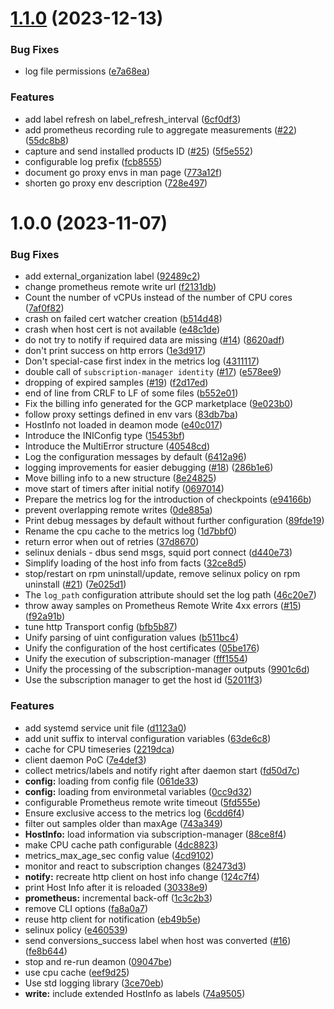 # [1.1.0](https://github.com/RedHatInsights/host-metering/compare/v1.0.0...v1.1.0) (2023-12-13)


### Bug Fixes

* log file permissions ([e7a68ea](https://github.com/RedHatInsights/host-metering/commit/e7a68ea74bb1a9256851bc4d0ccf0a68de16d320))


### Features

* add label refresh on label_refresh_interval ([6cf0df3](https://github.com/RedHatInsights/host-metering/commit/6cf0df3506aee8819aa9e1abd4c7bb4f38c3e23e))
* add prometheus recording rule to aggregate measurements ([#22](https://github.com/RedHatInsights/host-metering/issues/22)) ([55dc8b8](https://github.com/RedHatInsights/host-metering/commit/55dc8b8c6b45b7cd42b236790740ba241731668b))
* capture and send installed products ID ([#25](https://github.com/RedHatInsights/host-metering/issues/25)) ([5f5e552](https://github.com/RedHatInsights/host-metering/commit/5f5e552abb5de46981fa9324341850b41eb1e937))
* configurable log prefix ([fcb8555](https://github.com/RedHatInsights/host-metering/commit/fcb8555b8e2946b481d6067e88ae006452578f29))
* document go proxy envs in man page ([773a12f](https://github.com/RedHatInsights/host-metering/commit/773a12fd4f6dfd3b76e53c1c1ad7e3a89c9e3f3d))
* shorten go proxy env description ([728e497](https://github.com/RedHatInsights/host-metering/commit/728e49749e84038ee2a5c83103607b41209ce047))

# 1.0.0 (2023-11-07)


### Bug Fixes

* add external_organization label ([92489c2](https://github.com/RedHatInsights/host-metering/commit/92489c2ecc8cc9f9c11075a2322e2987d45e9ea9))
* change prometheus remote write url ([f2131db](https://github.com/RedHatInsights/host-metering/commit/f2131db25a4f1c4112c28148547dc7324383367f))
* Count the number of vCPUs instead of the number of CPU cores ([7af0f82](https://github.com/RedHatInsights/host-metering/commit/7af0f8274a58e8e62c7d9c02185bb7e145d31818))
* crash on failed cert watcher creation ([b514d48](https://github.com/RedHatInsights/host-metering/commit/b514d48c70ba828c6f37d9ddb87d70fec7bff27a))
* crash when host cert is not available ([e48c1de](https://github.com/RedHatInsights/host-metering/commit/e48c1dee2c08f3b72677311cb921181f544f8e20))
* do not try to notify if required data are missing ([#14](https://github.com/RedHatInsights/host-metering/issues/14)) ([8620adf](https://github.com/RedHatInsights/host-metering/commit/8620adfc8c864943ded9e7a940aed8ec3036df75))
* don't print success on http errors ([1e3d917](https://github.com/RedHatInsights/host-metering/commit/1e3d9170489abc8314e14ac70d96c3bcbfb26254))
* Don't special-case first index in the metrics log ([4311117](https://github.com/RedHatInsights/host-metering/commit/431111759b4d6a3f117a67ab40687d3a579903b9))
* double call of `subscription-manager identity` ([#17](https://github.com/RedHatInsights/host-metering/issues/17)) ([e578ee9](https://github.com/RedHatInsights/host-metering/commit/e578ee95e7ef49fc3ea2e421835accbc09b0d92e))
* dropping of expired samples ([#19](https://github.com/RedHatInsights/host-metering/issues/19)) ([f2d17ed](https://github.com/RedHatInsights/host-metering/commit/f2d17ededc3e250e94ed4cc9744e387a9a343458))
* end of line from CRLF to LF of some files ([b552e01](https://github.com/RedHatInsights/host-metering/commit/b552e017daafe9e48a444132725889e59bc127cc))
* Fix the billing info generated for the GCP marketplace ([9e023b0](https://github.com/RedHatInsights/host-metering/commit/9e023b0c6dc178d7d48a405133ffdeebbe46f023))
* follow proxy settings defined in env vars ([83db7ba](https://github.com/RedHatInsights/host-metering/commit/83db7baec6f92ea951aa53455b0d17a8125ee8db))
* HostInfo not loaded in deamon mode ([e40c017](https://github.com/RedHatInsights/host-metering/commit/e40c01701dd8dae1745cb02dba102e1985b1c08b))
* Introduce the INIConfig type ([15453bf](https://github.com/RedHatInsights/host-metering/commit/15453bf0b297a4af4368a0f0db9512ea39fd2e44))
* Introduce the MultiError structure ([40548cd](https://github.com/RedHatInsights/host-metering/commit/40548cdafae8a89500b68c37499ffd7bd5a9fec5))
* Log the configuration messages by default ([6412a96](https://github.com/RedHatInsights/host-metering/commit/6412a96d840545a2a9a6c039bb9bf50511cabf63))
* logging improvements for easier debugging ([#18](https://github.com/RedHatInsights/host-metering/issues/18)) ([286b1e6](https://github.com/RedHatInsights/host-metering/commit/286b1e6e9e8bc3213b41d713c4c56674551f24a5))
* Move billing info to a new structure ([8e24825](https://github.com/RedHatInsights/host-metering/commit/8e248253fad2cb3ca418163ef6ad18bba288d8e7))
* move start of timers after initial notify ([0697014](https://github.com/RedHatInsights/host-metering/commit/0697014cb5161b8262575129cbdb01fa69ee250b))
* Prepare the metrics log for the introduction of checkpoints ([e94166b](https://github.com/RedHatInsights/host-metering/commit/e94166b0665b8d17e1772200760847c9eaae00ff))
* prevent overlapping remote writes ([0de885a](https://github.com/RedHatInsights/host-metering/commit/0de885a2b8ebcc861d5bf225baf23d1ed294f447))
* Print debug messages by default without further configuration ([89fde19](https://github.com/RedHatInsights/host-metering/commit/89fde19a6de034e547d6de9516ba7fcff0dd478b))
* Rename the cpu cache to the metrics log ([1d7bbf0](https://github.com/RedHatInsights/host-metering/commit/1d7bbf0ef72f048d8066a22a41418329aaf15f1a))
* return error when out of retries ([37d8670](https://github.com/RedHatInsights/host-metering/commit/37d8670d11109acf4f97fc45fe4db77ebc972ac6))
* selinux denials - dbus send msgs, squid port connect ([d440e73](https://github.com/RedHatInsights/host-metering/commit/d440e73b130f198f31d6276341bc43fbf4bd6f94))
* Simplify loading of the host info from facts ([32ce8d5](https://github.com/RedHatInsights/host-metering/commit/32ce8d5f60c024f9e94275c673b74ef24fd659f3))
* stop/restart on rpm uninstall/update, remove selinux policy on rpm uninstall ([#21](https://github.com/RedHatInsights/host-metering/issues/21)) ([7e025d1](https://github.com/RedHatInsights/host-metering/commit/7e025d1a58713d0d630b824e4816c0972ce6f858))
* The `log_path` configuration attribute should set the log path ([46c20e7](https://github.com/RedHatInsights/host-metering/commit/46c20e7e6da729ad4409db0b48693c438ec68a40))
* throw away samples on Prometheus Remote Write 4xx errors ([#15](https://github.com/RedHatInsights/host-metering/issues/15)) ([f92a91b](https://github.com/RedHatInsights/host-metering/commit/f92a91b8a9174ca3b7c72bafac4cb5ae7da98ac4))
* tune http Transport config ([bfb5b87](https://github.com/RedHatInsights/host-metering/commit/bfb5b8756027c798a962ae656cc043250ae87f6a))
* Unify parsing of uint configuration values ([b511bc4](https://github.com/RedHatInsights/host-metering/commit/b511bc4ed40c573e6fb13d90de2f93a38f79af09))
* Unify the configuration of the host certificates ([05be176](https://github.com/RedHatInsights/host-metering/commit/05be17692551acea817cffff660e0ada2872e4ef))
* Unify the execution of subscription-manager ([fff1554](https://github.com/RedHatInsights/host-metering/commit/fff15548f812120350e54000294afef8b16f79dc))
* Unify the processing of the subscription-manager outputs ([9901c6d](https://github.com/RedHatInsights/host-metering/commit/9901c6d6e44d46f2b1f2a145342f7fef8d0424a3))
* Use the subscription manager to get the host id ([52011f3](https://github.com/RedHatInsights/host-metering/commit/52011f3f0a4d7e64f7b38f8ea8a9ef38e5f3068f))


### Features

* add systemd service unit file ([d1123a0](https://github.com/RedHatInsights/host-metering/commit/d1123a024e565d6568fc5d26138b7714187467dc))
* add unit suffix to interval configuration variables ([63de6c8](https://github.com/RedHatInsights/host-metering/commit/63de6c80fe365e1de02d80b4c5a1f9d2c870893e))
* cache for CPU timeseries ([2219dca](https://github.com/RedHatInsights/host-metering/commit/2219dcadbec08f10fb9094facdf344e1ae624b5c))
* client daemon PoC ([7e4def3](https://github.com/RedHatInsights/host-metering/commit/7e4def37ae5257eee9c079da971fb7ad38431375))
* collect metrics/labels and notify right after daemon start ([fd50d7c](https://github.com/RedHatInsights/host-metering/commit/fd50d7cf92f4ed828b286388d989c80f1794ca54))
* **config:** loading from config file ([061de33](https://github.com/RedHatInsights/host-metering/commit/061de3304b42c5fcbe19c2eab3de57b59e646913))
* **config:** loading from environmetal variables ([0cc9d32](https://github.com/RedHatInsights/host-metering/commit/0cc9d3292cc32234eab9115120b29f4e395f4391))
* configurable Prometheus remote write timeout ([5fd555e](https://github.com/RedHatInsights/host-metering/commit/5fd555e219cd0b0f72b98aa8458f4040c088aeb9))
* Ensure exclusive access to the metrics log ([6cdd6f4](https://github.com/RedHatInsights/host-metering/commit/6cdd6f4b0ac49112439154f95ad9f63f9a8e2935))
* filter out samples older than maxAge ([743a349](https://github.com/RedHatInsights/host-metering/commit/743a3497f7d60c58e43caa51a58407ca00a5a5c5))
* **HostInfo:** load information via subscription-manager ([88ce8f4](https://github.com/RedHatInsights/host-metering/commit/88ce8f4b34d1d366e10db3369513b744f0e3ddf6))
* make CPU cache path configurable ([4dc8823](https://github.com/RedHatInsights/host-metering/commit/4dc8823d83f0013deb8fbf2b9b57f386f96789ca))
* metrics_max_age_sec config value ([4cd9102](https://github.com/RedHatInsights/host-metering/commit/4cd910247af33279b3ad65fdee16dfdf2206d206))
* monitor and react to subscription changes ([82473d3](https://github.com/RedHatInsights/host-metering/commit/82473d372a99ac1f904d409e65ec3072c1a2eba4))
* **notify:** recreate http client on host info change ([124c7f4](https://github.com/RedHatInsights/host-metering/commit/124c7f49e9d3abaa3ccc3f7b15420ce69c4339d0))
* print Host Info after it is reloaded ([30338e9](https://github.com/RedHatInsights/host-metering/commit/30338e9d596d241e40246a443d829b3527bdf52b))
* **prometheus:** incremental back-off ([1c3c2b3](https://github.com/RedHatInsights/host-metering/commit/1c3c2b30d72c7cc7083584f867e2fac0ca90dfd9))
* remove CLI options ([fa8a0a7](https://github.com/RedHatInsights/host-metering/commit/fa8a0a78f1b89479015ea46059a9270595e3d212))
* reuse http client for notification ([eb49b5e](https://github.com/RedHatInsights/host-metering/commit/eb49b5e43e5db1683c30693640dbf51e3dcf6637))
* selinux policy ([e460539](https://github.com/RedHatInsights/host-metering/commit/e4605391cc480326bf4d1ce042e0d7680b4c5514))
* send conversions_success label when host was converted ([#16](https://github.com/RedHatInsights/host-metering/issues/16)) ([fe8b644](https://github.com/RedHatInsights/host-metering/commit/fe8b644950766cf0c090335dceed43e05cf284c1))
* stop and re-run deamon ([09047be](https://github.com/RedHatInsights/host-metering/commit/09047bebbab06ecc9758bf9138db5635679ab845))
* use cpu cache ([eef9d25](https://github.com/RedHatInsights/host-metering/commit/eef9d25c2d0b8a013da1cc65e19cb88a4645097a))
* Use std logging library ([3ce70eb](https://github.com/RedHatInsights/host-metering/commit/3ce70eb6cfb44229b629a1d8bbd6326536e180c9))
* **write:** include extended HostInfo as labels ([74a9505](https://github.com/RedHatInsights/host-metering/commit/74a950535106d87e0a7fbce1197bdcd080e79fbf))
